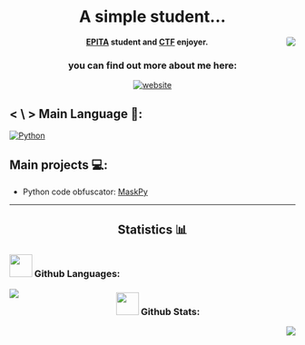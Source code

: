 <h1 align="center">A simple student...  </h1>

<img align='right' style="border-radius: 20%;" src="https://images.weserv.nl/?url=avatars.githubusercontent.com/u/70316327??v=4&h=250&w=250&fit=cover&mask=circle&maxage=7d">
<p align="center">
  <b><a href="https://www.epita.fr/">EPITA</a> student and <a href="https://tryhackme.com/p/nk0">CTF</a> enjoyer.</b>
</p>
<h3 align="center">you can find out more about me here:  </h3>
<!--- web icon color change based by the theme if it's light or dark -->
<p align="center"><a href="https://nekrofr.github.io/"><img src="https://img.shields.io/badge/Website-grey?style=for-the-badge" alt="website" /></a></p>

## < \ > Main Language 🎯:
<a href="https://docs.python.org/3/"><img src="https://img.shields.io/badge/-Python-yellow?style=for-the-badge&logo=python" alt="Python"/></a>

## Main projects 💻:
- Python code obfuscator: [MaskPy](https://github.com/NeKroFR/MaskPy)

---

<h2 align="center">Statistics 📊</h2>

<h3 align="left"><img src="https://media.giphy.com/media/jQDGQlcdmuyWbVpomT/giphy.gif" width="40"> Github Languages:</h3>
<img align="left" src="https://github-readme-stats.vercel.app/api/top-langs/?username=NeKroFR&langs_count=4&theme=react&hide_border=false&count_private=true&show_icons=true&include_all_commits=true">

<h3 align="center"><img src="https://media.giphy.com/media/jQDGQlcdmuyWbVpomT/giphy.gif" width="40"> Github Stats:</h3>
<img align="right" src="https://github-readme-stats-eight-theta.vercel.app/api?username=NeKroFR&show_icons=true&theme=react&include_all_commits=true&locale=fr">


<!--- todo -->
<!--- web icon color change based by the theme if it's light or dark -->
